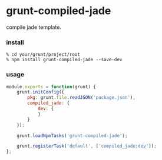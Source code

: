 grunt-compiled-jade
====

compile jade template.

### install

```
% cd your/grunt/project/root
% npm install grunt-compiled-jade --save-dev
```

### usage

```javascript:Gruntfile.js
module.exports = function(grunt) {
    grunt.initConfig({
        pkg: grunt.file.readJSON('package.json'),
        compiled_jade: {
            dev: {
            }
        }
    });

    grunt.loadNpmTasks('grunt-compiled-jade');

    grunt.registerTask('default', ['compiled_jade:dev']);
};
```
